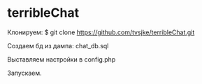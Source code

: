 # terribleChat

Клонируем:
$ git clone https://github.com/tvsjke/terribleChat.git

Создаем бд из дампа: chat_db.sql

Выставляем настройки в config.php

Запускаем.
